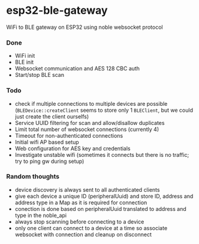 # esp32-ble-gateway
WiFi to BLE gateway on ESP32 using noble websocket protocol

### Done
- WiFi init
- BLE init
- Websocket communication and AES 128 CBC auth
- Start/stop BLE scan

### Todo

- check if multiple connections to multiple devices are possible (`BLEDevice::createClient` seems to store only 1 `BLEClient`, but we could just create the client ourselfs)
- Service UUID filtering for scan and allow/disallow duplicates
- Limit total number of websocket connections (currently 4)
- Timeout for non-authenticated connections
- Initial wifi AP based setup
- Web configuration for AES key and credentials
- Investigate unstable wifi (sometimes it connects but there is no traffic; try to ping gw during setup)

### Random thoughts

- device discovery is always sent to all authenticated clients
- give each device a unique ID (peripheralUuid) and store ID, address and address type in a Map as it is required for connection
- conection is done based on peripheralUuid translated to address and type in the noble_api
- always stop scanning before connecting to a device
- only one client can connect to a device at a time so associate websocket with connection and cleanup on disconnect

